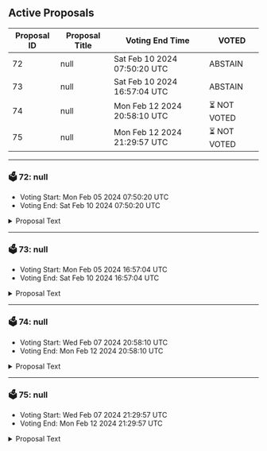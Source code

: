 ## Active Proposals

| Proposal ID | Proposal Title | Voting End Time | VOTED |
|-------------|----------------|-----------------|-------|
| 72 | null | Sat Feb 10 2024 07:50:20 UTC | ABSTAIN |
| 73 | null | Sat Feb 10 2024 16:57:04 UTC | ABSTAIN |
| 74 | null | Mon Feb 12 2024 20:58:10 UTC | ⏳ NOT VOTED |
| 75 | null | Mon Feb 12 2024 21:29:57 UTC | ⏳ NOT VOTED |

---

### 🗳 72: null
- Voting Start: Mon Feb 05 2024 07:50:20 UTC
- Voting End: Sat Feb 10 2024 07:50:20 UTC

<details>
<summary>Proposal Text</summary>
 
null
</details>

---

### 🗳 73: null
- Voting Start: Mon Feb 05 2024 16:57:04 UTC
- Voting End: Sat Feb 10 2024 16:57:04 UTC

<details>
<summary>Proposal Text</summary>
 
null
</details>

---

### 🗳 74: null
- Voting Start: Wed Feb 07 2024 20:58:10 UTC
- Voting End: Mon Feb 12 2024 20:58:10 UTC

<details>
<summary>Proposal Text</summary>
 
null
</details>

---

### 🗳 75: null
- Voting Start: Wed Feb 07 2024 21:29:57 UTC
- Voting End: Mon Feb 12 2024 21:29:57 UTC

<details>
<summary>Proposal Text</summary>
 
null
</details>
